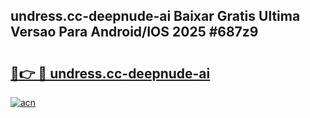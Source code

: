 ## undress.cc-deepnude-ai Baixar Gratis Ultima Versao Para Android/IOS 2025 #687z9

# <h2><a href="https://ainizakaria.my?title=undress.cc-deepnude-ai&ref=20M">🔗👉 🔴 undress.cc-deepnude-ai</a></h2>

[![acn](https://github.com/user-attachments/assets/0f9c940e-d8b0-45ae-aac7-cd30a18b3e1c)](https://ainizakaria.my?title=undress.cc-deepnude-ai&ref=20M)

